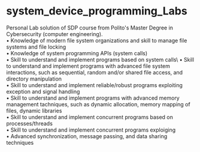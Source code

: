 # system_device_programming_Labs
Personal Lab solution of SDP course from Polito's Master Degree in Cybersecurity (computer engineering).\
• Knowledge of modern file system organizations and skill to manage file systems and file locking \
• Knowledge of system programming APIs (system calls) \
• Skill to understand and implement programs based on system calls\ 
• Skill to understand and implement programs with advanced file system interactions, such as sequential, random and/or shared file access, and directory manipulation \
• Skill to understand and implement reliable/robust programs exploiting exception and signal handling \
• Skill to understand and implement programs with advanced memory management tachniques, such as dynamic allocation, memory mapping of files, dynamic libraries \
• Skill to understand and implement concurrent programs based on processes/threads \
• Skill to understand and implement concurrent programs exploiging \
• Advanced synchronization, message passing, and data sharing techniques
